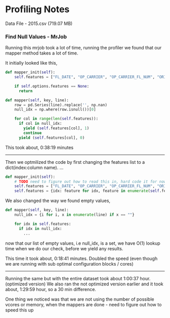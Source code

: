 # Profiling Notes

Data File - 2015.csv (719.07 MB)

### Find Null Values - MrJob
Running this mrjob took a lot of time, running the profiler we found that our mapper method
takes a lot of time.

It initially looked like this,
```py
def mapper_init(self):
    self.features = ["FL_DATE", "OP_CARRIER", "OP_CARRIER_FL_NUM", "ORIGIN", "DEST", "CRS_DEP_TIME", "DEP_TIME", "DEP_DELAY", "TAXI_OUT", "WHEELS_OFF", "WHEELS_ON", "TAXI_IN", "CRS_ARR_TIME", "ARR_TIME", "ARR_DELAY", "CANCELLED", "CANCELLATION_CODE", "DIVERTED", "CRS_ELAPSED_TIME", "ACTUAL_ELAPSED_TIME", "AIR_TIME", "DISTANCE", "CARRIER_DELAY", "WEATHER_DELAY", "NAS_DELAY", "SECURITY_DELAY", "LATE_AIRCRAFT_DELAY", "Unnamed: 27"] 

    if self.options.features == None:
      return

def mapper(self, key, line):
    row = pd.Series(line).replace('', np.nan)
    null_idx = np.where(row.isnull())[0]

    for col in range(len(self.features)):
      if col in null_idx:
        yield (self.features[col], 1)
        continue
      yield (self.features[col], 0)
```

This took about, 0:38:19 minutes

---

Then we optmilized the code by first changing the features list to a dict(index:column name).
...

```py
def mapper_init(self):
    # TODO need to figure out how to read this in, hard code it for now
    self.features = ["FL_DATE", "OP_CARRIER", "OP_CARRIER_FL_NUM", "ORIGIN", "DEST", "CRS_DEP_TIME", "DEP_TIME", "DEP_DELAY", "TAXI_OUT", "WHEELS_OFF", "WHEELS_ON", "TAXI_IN", "CRS_ARR_TIME", "ARR_TIME", "ARR_DELAY", "CANCELLED", "CANCELLATION_CODE", "DIVERTED", "CRS_ELAPSED_TIME", "ACTUAL_ELAPSED_TIME", "AIR_TIME", "DISTANCE", "CARRIER_DELAY", "WEATHER_DELAY", "NAS_DELAY", "SECURITY_DELAY", "LATE_AIRCRAFT_DELAY", "Unnamed: 27"] 
    self.features = {idx: feature for idx, feature in enumerate(self.features)}

```
We also changed the way we found empty values,
```py
def mapper(self, key, line):
    null_idx = {i for i, x in enumerate(line) if x == ""}

    for idx in self.features:
      if idx in null_idx:
        ...
```
now that our list of empty values, i.e null_idx, is a set, we have O(1) lookup time when we do our
check, before we yield any results.

This time it took about, 0:18:41 minutes. Doubled the speed (even though we are running with sub optimal configuration blocks / cores)


---

Running the same but with the entire dataset took about 1:00:37 hour. (optimized version)
We also ran the not optimized version earlier and it took about, 1:29:59 hour, so a 30 min difference.

One thing we noticed was that we are not using the number of possible vcores or memory, when the mappers are done
    - need to figure out how to speed this up
